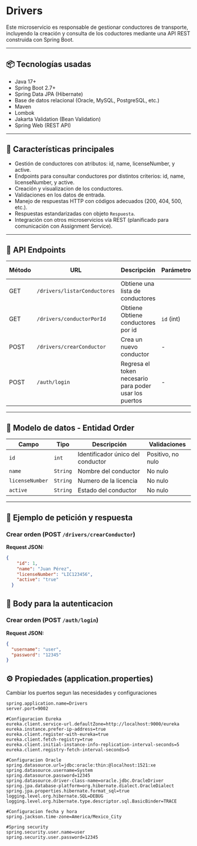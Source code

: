 # Drivers

Este microservicio es responsable de gestionar conductores de transporte, incluyendo la creación y consulta de los coductores mediante una API REST construida con Spring Boot.

---

## 📦 Tecnologías usadas

- Java 17+
- Spring Boot 2.7+
- Spring Data JPA (Hibernate)
- Base de datos relacional (Oracle, MySQL, PostgreSQL, etc.)
- Maven
- Lombok
- Jakarta Validation (Bean Validation)
- Spring Web (REST API)

---

## 🚀 Características principales

- Gestión de conductores con atributos: id, name, licenseNumber, y active.
- Endpoints para consultar conductores por distintos criterios: id, name, licenseNumber, y active.
- Creación y visualizacion de los conductores.
- Validaciones en los datos de entrada.
- Manejo de respuestas HTTP con códigos adecuados (200, 404, 500, etc.).
- Respuestas estandarizadas con objeto `Respuesta`.
- Integración con otros microservicios vía REST (planificado para comunicación con Assignment Service).

---

## 📑 API Endpoints

| Método | URL                        | Descripción                               | Parámetros                          | Request Body       | Response                  |
|--------|----------------------------|-------------------------------------------|-----------------------------------|--------------------|---------------------------|
| GET    | `/drivers/listarConductores`        | Obtiene una lista de conductores               |                         | -                  | `List<Conductor>` o 404             |
| GET    | `/drivers/conductorPorId`    | Obtiene Obtiene conductores por id                 | `id` (int)                 | -                  | Lista de órdenes          |
| POST   | `/drivers/crearConductor`        | Crea un nuevo conductor                       | -                                 | JSON con conductor      | `Respuesta` indicando éxito o error |
| POST    | `/auth/login` | Regresa el token necesario para poder usar los puertos          | -                                 | JSON con `username` y `password` | `Respuesta` indicando éxito o error |


---

## 📄 Modelo de datos - Entidad Order

| Campo       | Tipo            | Descripción                       | Validaciones                   |
|-------------|-----------------|-----------------------------------|-------------------------------|
| `id`        | `int`           | Identificador único del conductor | Positivo, no nulo             |
| `name`    | `String`        | Nombre del conductor              | No nulo                      |
| `licenseNumber` | `String`      | Numero de la licencia             | No nulo                      |
| `active` | `String` | Estado del conductor              | No nulo                     |


---

## 🧪 Ejemplo de petición y respuesta

### Crear orden (POST `/drivers/crearConductor`)

**Request JSON:**

```json
{
    "id": 1,
    "name": "Juan Pérez",
    "licenseNumber": "LIC123456",
    "active": "true"
  }
```

## 🧪 Body para la autenticacion

### Crear orden (POST `/auth/login`)

**Request JSON:**

```json
{
  "username": "user",
  "password": "12345"
}
```

## ⚙️ Propiedades (application.properties)
Cambiar los puertos segun las necesidades y configuraciones

```properties
spring.application.name=Drivers
server.port=9002

#Configuracion Eureka
eureka.client.service-url.defaultZone=http://localhost:9000/eureka
eureka.instance.prefer-ip-address=true
eureka.client.register-with-eureka=true
eureka.client.fetch-registry=true
eureka.client.initial-instance-info-replication-interval-seconds=5
eureka.client.registry-fetch-interval-seconds=5

#Configuracion Oracle
spring.datasource.url=jdbc:oracle:thin:@localhost:1521:xe
spring.datasource.username=System
spring.datasource.password=12345
spring.datasource.driver-class-name=oracle.jdbc.OracleDriver
spring.jpa.database-platform=org.hibernate.dialect.OracleDialect
spring.jpa.properties.hibernate.format_sql=true
logging.level.org.hibernate.SQL=DEBUG
logging.level.org.hibernate.type.descriptor.sql.BasicBinder=TRACE

#Configuracion fecha y hora
spring.jackson.time-zone=America/Mexico_City

#Spring security
spring.security.user.name=user
spring.security.user.password=12345

```
